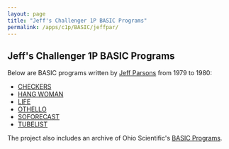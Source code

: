 ```yaml
---
layout: page
title: "Jeff's Challenger 1P BASIC Programs"
permalink: /apps/c1p/BASIC/jeffpar/
---
```


Jeff's Challenger 1P BASIC Programs
-----------------------------------

Below are BASIC programs written by [Jeff Parsons](https://jeffpar.com) from 1979 to 1980:

- [CHECKERS](checkers/)
- [HANG WOMAN](hangwoman/)
- [LIFE](life/)
- [OTHELLO](othello/)
- [SOFORECAST](soforecast/)
- [TUBELIST](tubelist/)

The project also includes an archive of Ohio Scientific's [BASIC Programs](../OSI/).
